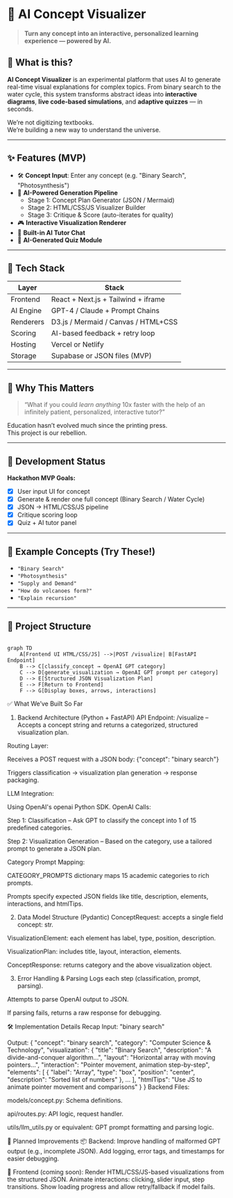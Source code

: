 # 🧠 AI Concept Visualizer

> **Turn any concept into an interactive, personalized learning experience — powered by AI.**

## 🚀 What is this?

**AI Concept Visualizer** is an experimental platform that uses AI to generate real-time visual explanations for complex topics. From binary search to the water cycle, this system transforms abstract ideas into **interactive diagrams**, **live code-based simulations**, and **adaptive quizzes** — in seconds.

We’re not digitizing textbooks.  
We’re building a new way to understand the universe.

---

## ✨ Features (MVP)

- 🛠️ **Concept Input**: Enter any concept (e.g. "Binary Search", "Photosynthesis")
- 🧠 **AI-Powered Generation Pipeline**
  - Stage 1: Concept Plan Generator (JSON / Mermaid)
  - Stage 2: HTML/CSS/JS Visualizer Builder
  - Stage 3: Critique & Score (auto-iterates for quality)
- 🎮 **Interactive Visualization Renderer**
- 💬 **Built-in AI Tutor Chat**
- 📝 **AI-Generated Quiz Module**

---

## 🧪 Tech Stack

| Layer       | Stack                                |
|-------------|--------------------------------------|
| Frontend    | React + Next.js + Tailwind + iframe  |
| AI Engine   | GPT-4 / Claude + Prompt Chains       |
| Renderers   | D3.js / Mermaid / Canvas / HTML+CSS  |
| Scoring     | AI-based feedback + retry loop       |
| Hosting     | Vercel or Netlify                    |
| Storage     | Supabase or JSON files (MVP)         |

---

## 🎯 Why This Matters

> “What if you could *learn anything* 10x faster with the help of an infinitely patient, personalized, interactive tutor?”

Education hasn’t evolved much since the printing press.  
This project is our rebellion.

---

## 🧰 Development Status

**Hackathon MVP Goals:**
- [x] User input UI for concept
- [x] Generate & render one full concept (Binary Search / Water Cycle)
- [x] JSON → HTML/CSS/JS pipeline
- [x] Critique scoring loop
- [x] Quiz + AI tutor panel

---

## 🧠 Example Concepts (Try These!)

- `"Binary Search"`
- `"Photosynthesis"`
- `"Supply and Demand"`
- `"How do volcanoes form?"`
- `"Explain recursion"`

---

## 📁 Project Structure

```mermaid

graph TD
    A[Frontend UI HTML/CSS/JS] -->|POST /visualize| B[FastAPI Endpoint]
    B --> C[classify_concept → OpenAI GPT category]
    C --> D[generate_visualization → OpenAI GPT prompt per category]
    D --> E[Structured JSON Visualization Plan]
    E --> F[Return to Frontend]
    F --> G[Display boxes, arrows, interactions]
```

✅ What We’ve Built So Far
1. Backend Architecture (Python + FastAPI)
API Endpoint: /visualize – Accepts a concept string and returns a categorized, structured visualization plan.

Routing Layer:

Receives a POST request with a JSON body: {"concept": "binary search"}

Triggers classification → visualization plan generation → response packaging.

LLM Integration:

Using OpenAI's openai Python SDK.
OpenAI Calls:

Step 1: Classification – Ask GPT to classify the concept into 1 of 15 predefined categories.

Step 2: Visualization Generation – Based on the category, use a tailored prompt to generate a JSON plan.

Category Prompt Mapping:

CATEGORY_PROMPTS dictionary maps 15 academic categories to rich prompts.

Prompts specify expected JSON fields like title, description, elements, interactions, and htmlTips.

2. Data Model Structure (Pydantic)
ConceptRequest: accepts a single field concept: str.

VisualizationElement: each element has label, type, position, description.

VisualizationPlan: includes title, layout, interaction, elements.

ConceptResponse: returns category and the above visualization object.

3. Error Handling & Parsing
Logs each step (classification, prompt, parsing).

Attempts to parse OpenAI output to JSON.

If parsing fails, returns a raw response for debugging.

🛠️ Implementation Details Recap
Input: "binary search"

Output:
{
  "concept": "binary search",
  "category": "Computer Science & Technology",
  "visualization": {
    "title": "Binary Search",
    "description": "A divide-and-conquer algorithm...",
    "layout": "Horizontal array with moving pointers...",
    "interaction": "Pointer movement, animation step-by-step",
    "elements": [
      { "label": "Array", "type": "box", "position": "center", "description": "Sorted list of numbers" },
      ...
    ],
    "htmlTips": "Use JS to animate pointer movement and comparisons"
  }
}
Backend Files:

models/concept.py: Schema definitions.

api/routes.py: API logic, request handler.

utils/llm_utils.py or equivalent: GPT prompt formatting and parsing logic.

🔭 Planned Improvements
📦 Backend:
Improve handling of malformed GPT output (e.g., incomplete JSON).
Add logging, error tags, and timestamps for easier debugging.

🎨 Frontend (coming soon):
Render HTML/CSS/JS-based visualizations from the structured JSON.
Animate interactions: clicking, slider input, step transitions.
Show loading progress and allow retry/fallback if model fails.
